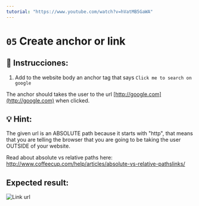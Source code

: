 ```yaml
---
tutorial: "https://www.youtube.com/watch?v=hVatMB5GaWA"
---
```


# `05` Create anchor or link

## 📝 Instrucciones:

1. Add to the website body an anchor tag that says `Click me to search on google`

The anchor should takes the user to the url [http://google.com](http://google.com) when clicked.

## 💡 Hint:

The given url is an ABSOLUTE path because it starts with "http", that means that you are telling the browser that you are going to be taking the user OUTSIDE of your website.

Read about absolute vs relative paths here: http://www.coffeecup.com/help/articles/absolute-vs-relative-pathslinks/

## Expected result:

![Link url](http://i.imgur.com/GGj8vBu.png)